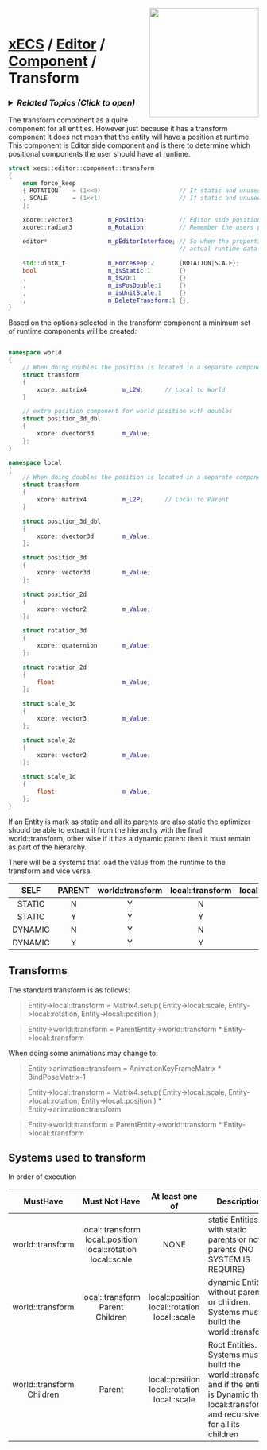 <img src="https://i.imgur.com/TyjrCTS.jpg" align="right" width="220px" /><br>
# [xECS](xecs.md) / [Editor](xecs_editor.md) / [Component](xecs_editor_component.md) / Transform

<h3><details><summary><i><b>Related Topics </b>(Click to open)</i></summary>

* [Component Serialization](xecs_component_serialization.md)
* [Component Properties](xecs_component_properties.md)
* [Component Typedef](xecs_component_typedef.md)
* [Scene entity references](ecs_scene_entity_references.md)
* [Scene Ranges](xecs_scene_ranges.md)
* [Scene file format, details about entities](xecs_scene_serialization_entity.md)
</details></h3>

The transform component as a quire component for all entities. However just because it has a transform component it does not mean that the entity will have a position at runtime. This component is Editor side component and is there to determine which positional components the user should have at runtime.

~~~cpp
struct xecs::editor::component::transform
{
    enum force_keep
    { ROTATION    = (1<<0)                      // If static and unused we still want to keep the rotation
    , SCALE       = (1<<1)                      // If static and unused we still want to keep the scale
    };

    xcore::vector3          m_Position;         // Editor side position for entities that don't have a position at all
    xcore::radian3          m_Rotation;         // Remember the users preferences on how to rotate the object

    editor*                 m_pEditorInterface; // So when the properties tries to get or set can reach the
                                                // actual runtime data

    std::uint8_t            m_ForceKeep:2       {ROTATION|SCALE};
    bool                    m_isStatic:1        {}
    ,                       m_is2D:1            {}
    ,                       m_isPosDouble:1     {}
    ,                       m_isUnitScale:1     {}
    ,                       m_DeleteTransform:1 {};
}
~~~

Based on the options selected in the transform component a minimum set of runtime components will be created:

~~~cpp

namespace world
{
    // When doing doubles the position is located in a separate component
    struct transform
    {
        xcore::matrix4          m_L2W;      // Local to World
    }

    // extra position component for world position with doubles
    struct position_3d_dbl
    {
        xcore::dvector3d        m_Value;
    };
}

namespace local
{
    // When doing doubles the position is located in a separate component
    struct transform
    {
        xcore::matrix4          m_L2P;      // Local to Parent
    }

    struct position_3d_dbl
    {
        xcore::dvector3d        m_Value;
    };

    struct position_3d
    {
        xcore::vector3d         m_Value;
    };

    struct position_2d
    {
        xcore::vector2          m_Value;
    };

    struct rotation_3d
    {
        xcore::quaternion       m_Value;
    };

    struct rotation_2d
    {
        float                   m_Value;
    };

    struct scale_3d
    {
        xcore::vector3          m_Value;
    };

    struct scale_2d
    {
        xcore::vector2          m_Value;
    };

    struct scale_1d
    {
        float                   m_Value;
    };
}

~~~

If an Entity is mark as static and all its parents are also static the optimizer should be able to extract it from the hierarchy with the final world::transform, other wise if it has a dynamic parent then it must remain as part of the hierarchy. 

There will be a systems that load the value from the runtime to the transform and vice versa. 

| SELF    | PARENT | world::transform  | local::transform | local::position  | local::scale    | local::rotation |
|:-------:|:------:|:-----------------:|:----------------:|:----------------:|:---------------:|:---------------:|
| STATIC  |    N   |        Y          |        N         |         N        |        N        |        N        |
| STATIC  |    Y   |        Y          |        Y         |         N        |        N        |        N        |
| DYNAMIC |    N   |        Y          |        N         |         Y?       |        Y?       |        Y?       |
| DYNAMIC |    Y   |        Y          |        Y         |         Y?       |        Y?       |        Y?       |


## Transforms

The standard transform is as follows:

> Entity->local::transform = Matrix4.setup( Entity->local::scale, Entity->local::rotation, Entity->local::position );

> Entity->world::transform = ParentEntity->world::transform * Entity->local::transform

When doing some animations may change to:

> Entity->animation::transform = AnimationKeyFrameMatrix * BindPoseMatrix-1

> Entity->local::transform = Matrix4.setup( Entity->local::scale, Entity->local::rotation, Entity->local::position ) * <br>Entity->animation::transform

> Entity->world::transform = ParentEntity->world::transform * Entity->local::transform

## Systems used to transform

In order of execution

| MustHave                               | Must Not Have           | At least one of                   | Description |
|:--------------------------------------:|:-----------------------:|:---------------------------------:|-------------|
| world::transform                       | local::transform<br>local::position<br>local::rotation<br>local::scale         | NONE                              | static Entities with static parents or not parents (NO SYSTEM IS REQUIRE)  |
| world::transform | local::transform  <br>Parent   <br>Children   | local::position<br>local::rotation<br>local::scale             | dynamic Entities without parents or children. Systems must build the world::transform  |
| world::transform  <br>Children | Parent              | local::position<br>local::rotation<br>local::scale                         | Root Entities. Systems must build the world::transform and if the entity is Dynamic the local::transform, and recursively for all its children |

